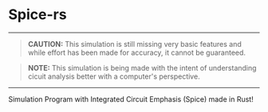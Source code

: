 # Spice-rs

---
> **CAUTION:**  This simulation is still missing very basic features and while effort has been made for accuracy, it cannot be guaranteed.

> **NOTE:**  This simulation is being made with the intent of understanding cicuit analysis better with a computer's perspective.
---

Simulation Program with Integrated Circuit Emphasis (Spice) made in Rust!
